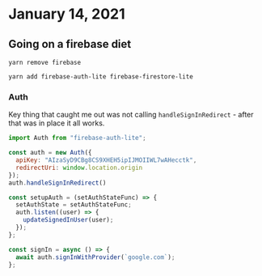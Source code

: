 # January 14, 2021

## Going on a firebase diet

```
yarn remove firebase

yarn add firebase-auth-lite firebase-firestore-lite
```

### Auth

Key thing that caught me out was not calling `handleSignInRedirect` - after that was in place it all works.

```javascript
import Auth from "firebase-auth-lite";

const auth = new Auth({
  apiKey: "AIzaSyD9CBg8CS9XHEH5ipIJMOIIWL7wAHecctk",
  redirectUri: window.location.origin
});
auth.handleSignInRedirect()

const setupAuth = (setAuthStateFunc) => {
  setAuthState = setAuthStateFunc;
  auth.listen((user) => {
    updateSignedInUser(user);
  });
};

const signIn = async () => {
  await auth.signInWithProvider(`google.com`);
};
```